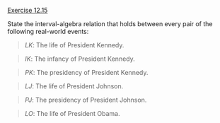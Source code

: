 [Exercise 12.15](ex_15/)

State the interval-algebra relation that holds between every pair of the
following real-world events:

> $LK$: The life of President Kennedy.

> $IK$: The infancy of President Kennedy.

> $PK$: The presidency of President Kennedy.

> $LJ$: The life of President Johnson.

> $PJ$: The presidency of President Johnson.

> $LO$: The life of President Obama.

